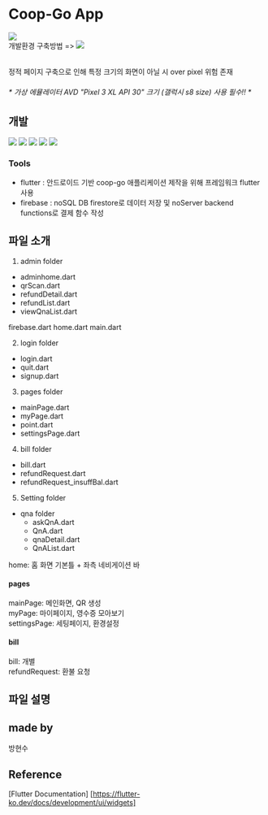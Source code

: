 # Coop-Go App 
<a href= "https://soobang-dev.tistory.com/"><img src="https://img.shields.io/badge/Tistory-white?style=for-the-badge&logo=Tistory&logoColor=black"/></a>
</br>
개발환경 구축방법 => <a href= "https://soobang-dev.tistory.com/3"><img src="https://img.shields.io/badge/Tistory-blue?style=for-the-badge&logo=Tistory&logoColor=black"/></a>

<br> 정적 페이지 구축으로 인해 특정 크기의 화면이 아닐 시 over pixel 위험 존재</br>
<h6> * 가상 에뮬레이터 AVD "Pixel 3 XL API 30" 크기 (갤럭시 s8 size) 사용 필수!! *</h6>

## 개발 
<img src="https://img.shields.io/badge/Android-green?style=for-the-badge&logo=Android&logoColor=black"/></a>
<img src="https://img.shields.io/badge/Flutter-blue?style=for-the-badge&logo=Flutter&logoColor=black"/></a>
<img src="https://img.shields.io/badge/Dart-navy?style=for-the-badge&logo=Dart&logoColor=white"/></a>
<img src="https://img.shields.io/badge/Firebase-yellow?style=for-the-badge&logo=Firebase&logoColor=white"/></a>
<img src="https://img.shields.io/badge/Node.js-darkgreen?style=for-the-badge&logo=DartNode.js&logoColor=white"/></a>

### Tools
- flutter : 안드로이드 기반 coop-go 애플리케이션 제작을 위해 프레임워크 flutter 사용
- firebase : noSQL DB firestore로 데이터 저장 및 noServer backend functions로 결제 함수 작성

## 파일 소개

1. admin folder
- adminhome.dart
- qrScan.dart
- refundDetail.dart
- refundList.dart
- viewQnaList.dart

firebase.dart
home.dart
main.dart

2. login folder
- login.dart
- quit.dart
- signup.dart

3. pages folder
- mainPage.dart
- myPage.dart
- point.dart
- settingsPage.dart

4. bill folder
- bill.dart
- refundRequest.dart
- refundRequest_insuffBal.dart

5. Setting folder
- qna folder
   - askQnA.dart
   - QnA.dart
   - qnaDetail.dart
   - QnAList.dart

home: 홈 화면 기본틀 + 좌측 네비게이션 바 </br>
<h4> pages </h4>
mainPage: 메인화면, QR 생성 </br>
myPage: 마이페이지, 영수증 모아보기 </br>
settingsPage: 세팅페이지, 환경설정 </br>
<h4> bill </h4>
bill: 개별 </br>
refundRequest: 환불 요청 </br>

## 파일 설명

## made by
방현수



## Reference
[Flutter Documentation]
   [https://flutter-ko.dev/docs/development/ui/widgets]
    




